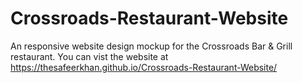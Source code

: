 # Crossroads-Restaurant-Website
An responsive website design mockup for the Crossroads Bar &amp; Grill restaurant. 
You can vist the website at https://thesafeerkhan.github.io/Crossroads-Restaurant-Website/
